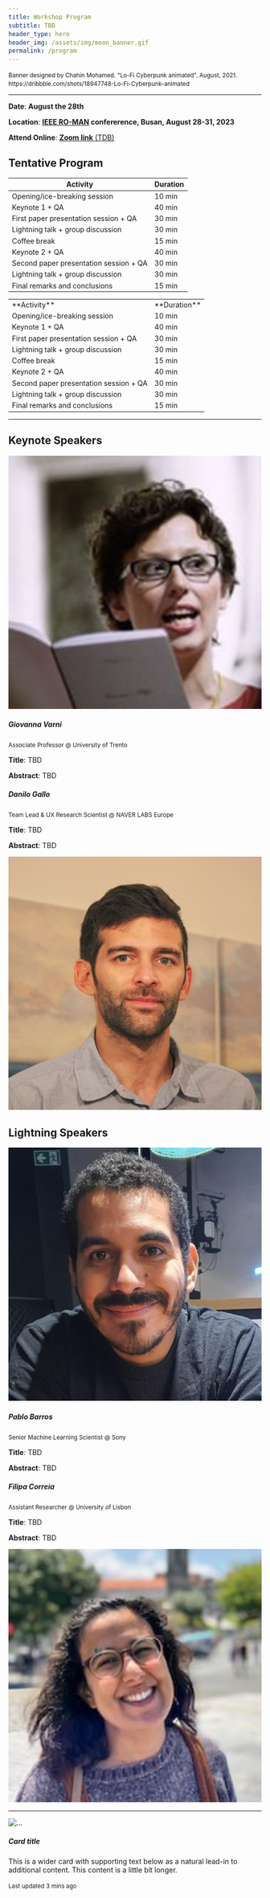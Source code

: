 ```yaml
---
title: Workshop Program
subtitle: TBD
header_type: hero
header_img: /assets/img/moon_banner.gif
permalink: /program
---
```


<p class="card-text"><small class="text-muted">Banner designed by Chahin Mohamed. "Lo-Fi Cyberpunk animated". August, 2021. <a>https://dribbble.com/shots/18947748-Lo-Fi-Cyberpunk-animated</a></small></p>

---

**Date**: **August the 28th**

**Location**:  **[IEEE RO-MAN](http://ro-man2023.org/main) confererence, Busan, August 28-31, 2023**

**Attend Online**: [**Zoom link** (TDB)]()

## Tentative Program

| **Activity**                           | **Duration** |
|----------------------------------------|--------------|
| Opening/ice-breaking session           | 10 min       |
| Keynote 1 + QA                         | 40 min       |
| First paper presentation session + QA  | 30 min       |
| Lightning talk + group discussion      | 30 min       |
| Coffee break                           | 15 min       |
| Keynote 2 + QA                         | 40 min       |
| Second paper presentation session + QA | 30 min       |
| Lightning talk + group discussion      | 30 min       |
| Final remarks and conclusions          | 15 min       |

<table class="center">
    <tr>
        <td>**Activity**</td>
        <td>**Duration**</td>
    </tr>
    <tr>
        <td>Opening/ice-breaking session</td>
        <td>10 min</td>
    </tr>
    <tr>
        <td>Keynote 1 + QA</td>
        <td>40 min</td>
    </tr>
    <tr>
        <td>First paper presentation session + QA</td>
        <td>30 min</td>
    </tr>
    <tr>
        <td>Lightning talk + group discussion</td>
        <td>30 min</td>
    </tr>
    <tr>
        <td>Coffee break</td>
        <td>15 min</td>
    </tr>
    <tr>
        <td>Keynote 2 + QA</td>
        <td>40 min</td>
    </tr>
    <tr>
        <td>Second paper presentation session + QA</td>
        <td>30 min</td>
    </tr>
    <tr>
        <td>Lightning talk + group discussion</td>
        <td>30 min</td>
    </tr>
    <tr>
        <td>Final remarks and conclusions</td>
        <td>15 min</td>
    </tr>
</table>

 ---

## Keynote Speakers

<section>
    <div class="card mb-3 border-0">
      <div class="row align-items-center">
        <div class="col-md-2">
          <img src="assets/img/giovanna.png" class="card-img img-fluid rounded-circle" alt="...">
        </div>
        <div class="col-md-10">
          <div class="card-body">
            <h5 class="card-title">Giovanna Varni</h5>
            <p class="card-text"><small class="text-muted">Associate Professor @ University of Trento</small></p>
            <p class="card-text"><b>Title</b>: TBD</p>
            <p class="card-text"><b>Abstract</b>: TBD</p>
          </div>
        </div>
      </div>
    </div>
</section>

<section>
    <div class="card mb-3 border-0">
      <div class="row align-items-center">
        <div class="col-md-10">
          <div class="card-body">
            <h5 class="card-title">Danilo Gallo</h5>
            <p class="card-text"><small class="text-muted">Team Lead & UX Research Scientist @ NAVER LABS Europe</small></p>
            <p class="card-text"><b>Title</b>: TBD</p>
            <p class="card-text"><b>Abstract</b>: TBD</p>
          </div>
        </div>
        <div class="col-md-2">
          <img src="assets/img/danilo.png" class="card-img img-fluid rounded-circle" alt="...">
        </div>
      </div>
    </div>
</section>


## Lightning Speakers

<section>
    <div class="card mb-3 border-0">
      <div class="row align-items-center">
        <div class="col-md-2">
          <img src="assets/img/pablo.png" class="card-img img-fluid rounded-circle" alt="...">
        </div>
        <div class="col-md-10">
          <div class="card-body">
            <h5 class="card-title">Pablo Barros</h5>
            <p class="card-text"><small class="text-muted">Senior Machine Learning Scientist @ Sony</small></p>
            <p class="card-text"><b>Title</b>: TBD</p>
            <p class="card-text"><b>Abstract</b>: TBD</p>
          </div>
        </div>
      </div>
    </div>
</section>

<section>
    <div class="card mb-3 border-0">
      <div class="row align-items-center">
        <div class="col-md-10">
          <div class="card-body">
            <h5 class="card-title">Filipa Correia</h5>
            <p class="card-text"><small class="text-muted">Assistant Researcher @ University of Lisbon</small></p>
            <p class="card-text"><b>Title</b>: TBD</p>
            <p class="card-text"><b>Abstract</b>: TBD</p>
          </div>
        </div>
        <div class="col-md-2">
          <img src="assets/img/filipa.png" class="card-img img-fluid rounded-circle" alt="...">
        </div>
      </div>
    </div>
</section>

---

<div class="card mb-3" style="max-width: 540px;">
  <div class="row no-gutters">
    <div class="col-md-4">
      <img src="..." class="card-img" alt="...">
    </div>
    <div class="col-md-8">
      <div class="card-body">
        <h5 class="card-title">Card title</h5>
        <p class="card-text">This is a wider card with supporting text below as a natural lead-in to additional content. This content is a little bit longer.</p>
        <p class="card-text"><small class="text-muted">Last updated 3 mins ago</small></p>
      </div>
    </div>
  </div>
</div>